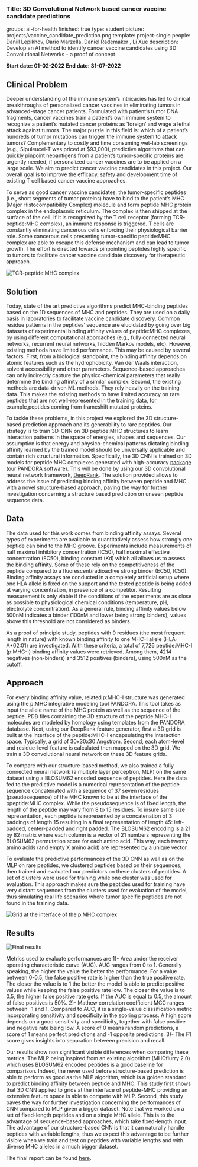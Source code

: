 ###  Title: 3D Convolutional Network based cancer vaccine candidate predictions
groups: ai-for-health 
finished: true 
type: student 
picture: projects/vaccine_candidate_prediction.png 
template: project-single 
people: Daniil Lepikhov, Dario Marzella, Daniel Rademaker , Li Xue 
description: Develop an AI method to identify cancer vaccine candidates using 3D Convolutional Networks  - a proof of concept
 
**Start date: 01-02-2022** 
**End date: 31-07-2022**
 
## Clinical Problem
Deeper understanding of the immune system’s intricacies has led to clinical breakthroughs of personalized cancer vaccines in eliminating tumors in advanced-stage
cancer patients. Formulated with patient’s tumor DNA fragments, cancer vaccines train a patient’s own immune system to recognize a patient’s mutated cancer
proteins as ‘foreign’ and wage a lethal attack against tumors. The major puzzle in this field is: which of a patient’s hundreds of tumor mutations can trigger the immune system to attack tumors? Complementary to costly and time consuming wet-lab screenings (e.g., Sipuleucel-T was priced at $93,000), predictive algorithms that can quickly pinpoint neoantigens from a patient’s tumor-specific proteins are urgently needed, if personalized cancer vaccines are to be applied on a large scale. We aim to predict cancer vaccine candidates in this project. Our overall goal is to improve the efficacy, safety and development time of existing T cell based cancer vaccine approaches.

To serve as good cancer vaccine candidates, the tumor-specific peptides (i.e., short segments of tumor proteins) have to bind to the patient’s MHC (Major Histocompatibility Complex) molecule and form peptide:MHC protein complex in the endoplasmic reticulum. The complex is then shipped at the surface of the cell. If it is recognized by the T cell receptor (forming TCR-peptide:MHC complex), an immune response is triggered. T cells are constantly eliminating cancerous cells enforcing their physiological barrier role. Some cancerous cells presenting tumor-specific peptide:MHC complex are able to escape this defense mechanism and can lead to tumor growth. The effort is directed towards pinpointing peptides highly specific to tumors to facilitate cancer vaccine candidate discovery for therapeutic approach.

![TCR-peptide:MHC complex]({{IMGURL}}/images/projects/TCR-MHC.png)

## Solution
Today, state of the art predictive algorithms predict MHC-binding peptides based on the 1D sequences of MHC and peptides. They are used on a daily basis in laboratories to facilitate vaccine candidate discovery. Common residue patterns in the peptides’ sequence are elucidated by going over big datasets of experimental binding affinity values of peptide:MHC complexes, by using different computational approaches (e.g., fully connected neural networks, recurrent neural networks, hidden Markov models, etc). However, existing methods have limited performance. This may be caused by several factors. First, from a biological standpoint, the binding affinity depends on atomic features such as the hydrophobicity, Van der Waals interaction, solvent accessibility and other parameters. Sequence-based approaches can only indirectly capture the physico-chemical parameters that really determine the binding affinity of a similar complex. Second, the existing methods are data-driven ML methods. They rely heavily on the training data. This makes the existing methods to have limited accuracy on rare peptides that are not well-represented in the training data, for example,peptides coming from frameshift mutated proteins.

To tackle these problems, in this project we explored the 3D structure-based prediction approach and its generability to rare peptides. Our strategy is to train 3D-CNN on 3D peptide:MHC structures to learn interaction patterns in the space of energies, shapes and sequences. Our assumption is that energy and physico-chemical patterns dictating binding affinity learned by the trained model should be universally applicable and contain rich structural information. Specifically, the 3D CNN is trained on 3D models for peptide:MHC complexes generated with high-accuracy [package](https://www.frontiersin.org/articles/10.3389/fimmu.2022.878762/full) (our PANDORA software). This will be done by using our 3D convolutional neural network framework, [DeepRank](https://www.nature.com/articles/s41467-021-27396-0). The solution provided allows to address the issue of predicting binding affinity between peptide and MHC with a novel structure-based approach, paving the way for further investigation concerning a structure based prediction on unseen peptide sequence data.

## Data
The data used for this work comes from binding affinity assays. Several types of
experiments are available to quantitatively assess how strongly one peptide can bind to
the MHC groove. Experiments include measurements of half maximal inhibitory
concentration (IC50), half maximal effective concentration (EC50), binding constant (Kd)
which all allows us to assess the binding affinity. Some of these rely on the competitiveness of the peptide compared to a fluorescent/radioactive strong binder (EC50, IC50). Binding affinity assays are conducted in a completely artificial setup where one HLA allele is fixed on the support and the tested peptide is being added at varying concentration, in presence of a competitor. Resulting measurement is only viable if the conditions of the experiments are as close as possible to physiological chemical conditions (temperature, pH, electrolyte concentration). As a general rule, binding affinity values below 500nM indicates a binder (100nM and lower
being strong binders), values above this threshold are not considered as binders.

As a proof of principle study, peptides with 9 residues (the most frequent length in nature) with known binding affinity to one MHC-I allele (HLA-A*02:01) are investigated. With these criteria, a total of 7,726 peptide:MHC-I (p:MHC-I) binding affinity values were retrieved. Among them, 4214 negatives (non-binders) and 3512 positives (binders), using 500nM as the cutoff. 

## Approach
For every binding affinity value, related p:MHC-I structure was generated using the p:MHC integrative modeling tool PANDORA. This tool takes as input the allele name of the MHC protein as well as the sequence of the peptide. PDB files containing the 3D structure of the peptide:MHC-I molecules are modeled by homology using templates from the PANDORA database. Next, using our DeepRank feature generator, first a 3D grid is built at the interface of the peptide:MHC-I encapsulating the interaction space. Typically, a grid of 30x30x30 Angstrom. Second, each atom-level and residue-level feature is calculated then mapped on the 3D grid. We train a 3D convolutional neural network on these 3D feature grids. 

To compare with our structure-based method, we also trained a fully connected neural network (a multiple layer perceptron, MLP) on the same dataset using a BLOSUM62 encoded sequence of peptides. Here the data fed to the predictive model is a numerical representation of the peptide sequence concatenated with a sequence of 37 seven residues (pseudosequence) of the MHC known to be at the interface of the ppeptide:MHC complex. While the pseudosequence is of fixed length, the length of the peptide may vary from 8 to 15 residues. To insure same size representation, each peptide is represented by a concatenation of 3 paddings of length 15 resulting in a final representation of length 45: left-padded, center-padded and right padded. The BLOSUM62 encoding is a 21 by 82 matrix where each column is a vector of 21 numbers representing the BLOSUM62 permutation score for each amino acid. This way, each twenty amino acids (and empty X amino acid) are represented by a unique vector.

To evaluate the predictive performances of the 3D CNN as well as on the MLP on rare peptides, we clustered peptides based on their sequences, then trained and evaluated our predictors on these clusters of peptides. A set of clusters were used for training while one cluster was used for evaluation. This approach makes sure the peptides used for training have very distant sequences from the clusters used for evaluation of the model, thus simulating real life scenarios where tumor specific peptides are not found in the training data.
 
![Grid at the interface of the p:MHC complex]({{IMGURL}}/images/projects/pMHC_grid.png)
 
## Results
![Final results]({{IMGURL}}/images/projects/3dVacFinalResult.png)
 
Metrics used to evaluate performances are 1)- Area under the receiver operating characteristic curve (AUC). AUC ranges from 0 to 1. Generally speaking, the higher the value the better the performance. For a value between 0-0.5, the false positive rate is higher than the true positive rate. The closer the value is to 1 the better the model is able to predict positive values while keeping the false positive rate low. The closer the value is to 0.5, the higher false positive rate gets. If the AUC is equal to 0.5, the amount of false positives is 50%. 2)- Mathew correlation coefficient MCC ranges between -1 and 1. Compared to AUC, it is a single-value classification metric incorporating sensitivity and specificity in the scoring process. A high score depends on a good sensitivity and specificity, together with false positive and negative rate being low. A score of 0 means random predictions, a score of 1 means perfect predictions and -1 opposite predictions. 3)- The F1 score gives insights into separation between precision and recall.
 
Our results show non significant visible differences when comparing these metrics. The MLP being inspired from an existing algorithm (MHCflurry 2.0) which uses BLOSUM62 encoded peptides is a good baseline for comparison. Indeed, the never used before structure-based prediction is able to perform as good as the MLP algorithm, which is a golden standard to predict binding affinity between peptide and MHC. This study first shows that 3D CNN applied to grids at the interface of peptide-MHC providing an extensive feature space is able to compete with MLP. Second, this study paves the way for further investigation concerning the performances of CNN compared to MLP given a bigger dataset. Note that we worked on a set of fixed-length peptides and on a single MHC allele. This is to the advantage of sequence-based approaches, which take fixed-length input. The advantage of our structure-based CNN is that it can naturally handle peptides with variable lengths, thus we expect this advantage to be further visible when we train and test on peptides with variable lengths and with diverse MHC alleles in a much bigger dataset.

The final report can be found [here](https://drive.google.com/file/d/1Smiwr3NI03ZSLLiajWEZbPLlcoB63yjk/view?usp=sharing).
